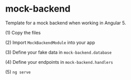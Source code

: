 # mock-backend

Template for a mock backend when working in Angular 5.

(1) Copy the files

(2) Import `MockBackendModule` into your app

(3) Define your fake data in `mock-backend.database`

(4) Define your endpoints in `mock-backend.handlers`

(5) `ng serve`

